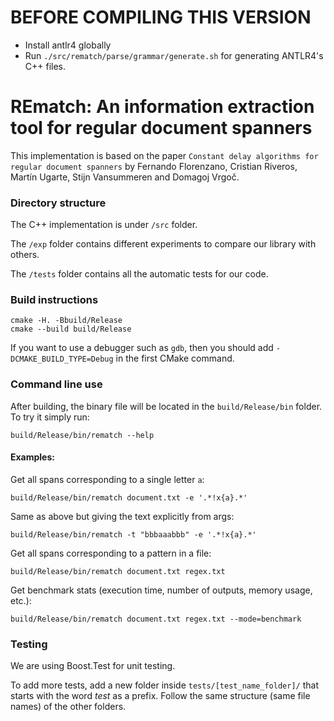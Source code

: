 # BEFORE COMPILING THIS VERSION

- Install antlr4 globally
- Run `./src/rematch/parse/grammar/generate.sh` for generating ANTLR4's C++ files.

# REmatch: An information extraction tool for regular document spanners

This implementation is based on the paper `Constant delay algorithms for regular document spanners` by Fernando Florenzano, Cristian Riveros, Martín Ugarte, Stijn Vansummeren and Domagoj Vrgoč.

### Directory structure

The C++ implementation is under `/src` folder.

The `/exp` folder contains different experiments to compare our library with others.

The `/tests` folder contains all the automatic tests for our code.

### Build instructions

```
cmake -H. -Bbuild/Release
cmake --build build/Release
```

If you want to use a debugger such as `gdb`, then you should add `-DCMAKE_BUILD_TYPE=Debug` in the first CMake command.

### Command line use

After building, the binary file will be located in the `build/Release/bin` folder. To try it simply run:

```
build/Release/bin/rematch --help
```

#### Examples:

Get all spans corresponding to a single letter `a`:

```
build/Release/bin/rematch document.txt -e '.*!x{a}.*'
```

Same as above but giving the text explicitly from args:

```
build/Release/bin/rematch -t "bbbaaabbb" -e '.*!x{a}.*'
```

Get all spans corresponding to a pattern in a file:

```
build/Release/bin/rematch document.txt regex.txt
```

Get benchmark stats (execution time, number of outputs, memory usage, etc.):

```
build/Release/bin/rematch document.txt regex.txt --mode=benchmark
```

### Testing

We are using Boost.Test for unit testing.

To add more tests, add a new folder inside `tests/[test_name_folder]/` that starts with the word _test_ as a
prefix. Follow the same structure (same file names) of the other folders.
